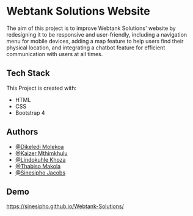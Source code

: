 # Webtank Solutions Website

The aim of this project is to improve Webtank Solutions' website by redesigning it to be responsive and user-friendly, including a navigation menu for mobile devices, adding a map feature to help users find their physical location, and integrating a chatbot feature for efficient communication with users at all times.

## Tech Stack

This Project is created with:
- HTML
- CSS
- Bootstrap 4


## Authors

- [@Dikeledi Molekoa](https://www.github.com/Dikeledi-Molekoa)
- [@Kaizer Mthimkhulu](https://www.github.com/Kaizer-Mthimkhulu)
- [@Lindokuhle Khoza](https://www.github.com/lindokhoza034)
- [@Thabiso Makola](https://www.github.com/)
- [@Sinesipho Jacobs](https://www.github.com/Sinesipho-Jacobs)


## Demo

https://sinesipho.github.io/Webtank-Solutions/

